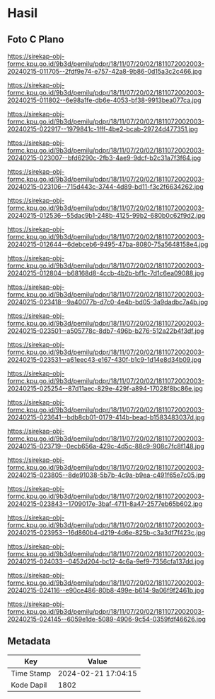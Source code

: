 # Hasil

## Foto C Plano

https://sirekap-obj-formc.kpu.go.id/9b3d/pemilu/pdpr/18/11/07/20/02/1811072002003-20240215-011705--2fdf9e74-e757-42a8-9b86-0d15a3c2c466.jpg

https://sirekap-obj-formc.kpu.go.id/9b3d/pemilu/pdpr/18/11/07/20/02/1811072002003-20240215-011802--6e98a1fe-db6e-4053-bf38-9913bea077ca.jpg

https://sirekap-obj-formc.kpu.go.id/9b3d/pemilu/pdpr/18/11/07/20/02/1811072002003-20240215-022917--1979841c-1fff-4be2-bcab-29724d477351.jpg

https://sirekap-obj-formc.kpu.go.id/9b3d/pemilu/pdpr/18/11/07/20/02/1811072002003-20240215-023007--bfd6290c-2fb3-4ae9-9dcf-b2c31a7f3f64.jpg

https://sirekap-obj-formc.kpu.go.id/9b3d/pemilu/pdpr/18/11/07/20/02/1811072002003-20240215-023106--715d443c-3744-4d89-bd11-f3c2f6634262.jpg

https://sirekap-obj-formc.kpu.go.id/9b3d/pemilu/pdpr/18/11/07/20/02/1811072002003-20240215-012536--55dac9b1-248b-4125-99b2-680b0c62f9d2.jpg

https://sirekap-obj-formc.kpu.go.id/9b3d/pemilu/pdpr/18/11/07/20/02/1811072002003-20240215-012644--6debceb6-9495-47ba-8080-75a5648158e4.jpg

https://sirekap-obj-formc.kpu.go.id/9b3d/pemilu/pdpr/18/11/07/20/02/1811072002003-20240215-012804--b68168d8-4ccb-4b2b-bf1c-7d1c6ea09088.jpg

https://sirekap-obj-formc.kpu.go.id/9b3d/pemilu/pdpr/18/11/07/20/02/1811072002003-20240215-023418--9a40077b-d7c0-4e4b-bd05-3a9dadbc7a4b.jpg

https://sirekap-obj-formc.kpu.go.id/9b3d/pemilu/pdpr/18/11/07/20/02/1811072002003-20240215-023501--a505778c-8db7-496b-b276-512a22b4f3df.jpg

https://sirekap-obj-formc.kpu.go.id/9b3d/pemilu/pdpr/18/11/07/20/02/1811072002003-20240215-023531--a61eec43-e167-430f-b1c9-1d14e8d34b09.jpg

https://sirekap-obj-formc.kpu.go.id/9b3d/pemilu/pdpr/18/11/07/20/02/1811072002003-20240215-025254--87d11aec-829e-429f-a894-17028f8bc86e.jpg

https://sirekap-obj-formc.kpu.go.id/9b3d/pemilu/pdpr/18/11/07/20/02/1811072002003-20240215-023641--bdb8cb01-0179-414b-bead-b1583483037d.jpg

https://sirekap-obj-formc.kpu.go.id/9b3d/pemilu/pdpr/18/11/07/20/02/1811072002003-20240215-023719--0ecb656a-429c-4d5c-88c9-908c7fc8f148.jpg

https://sirekap-obj-formc.kpu.go.id/9b3d/pemilu/pdpr/18/11/07/20/02/1811072002003-20240215-023805--8de91038-5b7b-4c9a-b9ea-c491f65e7c05.jpg

https://sirekap-obj-formc.kpu.go.id/9b3d/pemilu/pdpr/18/11/07/20/02/1811072002003-20240215-023843--1709017e-3baf-4711-8a47-2577eb65b602.jpg

https://sirekap-obj-formc.kpu.go.id/9b3d/pemilu/pdpr/18/11/07/20/02/1811072002003-20240215-023953--16d860b4-d219-4d6e-825b-c3a3df7f423c.jpg

https://sirekap-obj-formc.kpu.go.id/9b3d/pemilu/pdpr/18/11/07/20/02/1811072002003-20240215-024033--0452d204-bc12-4c6a-9ef9-7356cfa137dd.jpg

https://sirekap-obj-formc.kpu.go.id/9b3d/pemilu/pdpr/18/11/07/20/02/1811072002003-20240215-024116--e90ce486-80b8-499e-b614-9a06f9f2461b.jpg

https://sirekap-obj-formc.kpu.go.id/9b3d/pemilu/pdpr/18/11/07/20/02/1811072002003-20240215-024145--6059e1de-5089-4906-9c54-0359fdf46626.jpg


## Metadata

| Key        | Value               |
| ---------- | ------------------- |
| Time Stamp | 2024-02-21 17:04:15 |
| Kode Dapil | 1802                |



